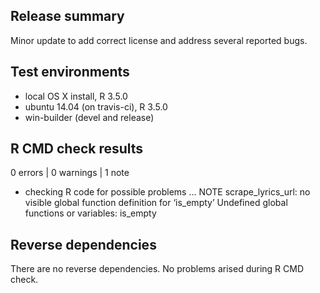 ## Release summary

Minor update to add correct license and address several reported bugs.

## Test environments
* local OS X install, R 3.5.0
* ubuntu 14.04 (on travis-ci), R 3.5.0
* win-builder (devel and release)

## R CMD check results

0 errors | 0 warnings | 1 note

* checking R code for possible problems ... NOTE
  scrape_lyrics_url: no visible global function definition for ‘is_empty’
  Undefined global functions or variables:
    is_empty

## Reverse dependencies

There are no reverse dependencies. No problems arised during R CMD check.
